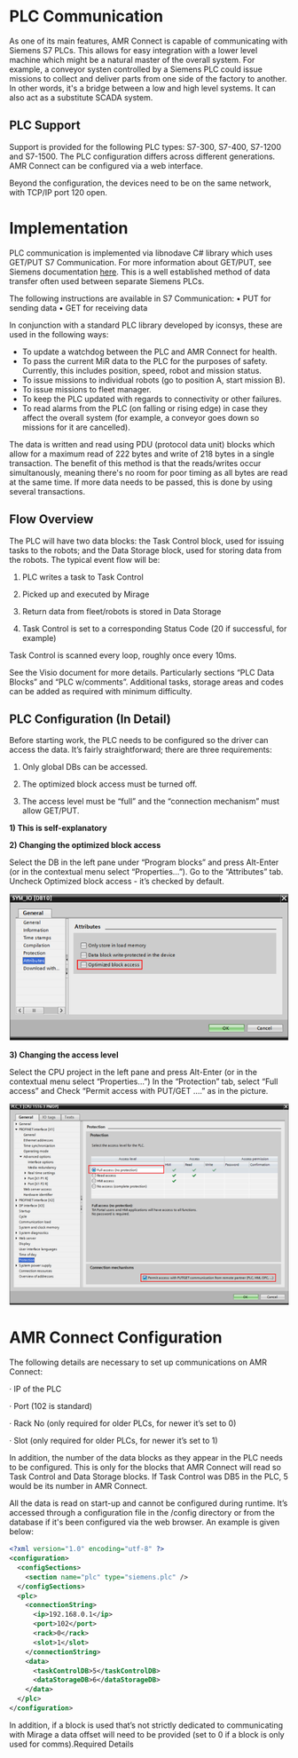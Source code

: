 # PLC Communication

As one of its main features, AMR Connect is capable of communicating with Siemens S7 PLCs. This allows for easy integration with a lower level machine which might be a natural master of the overall system. For example, a conveyor systen controlled by a Siemens PLC could issue missions to collect and deliver parts from one side of the factory to another. In other words, it's a bridge between a low and high level systems. It can also act as a substitute SCADA system.

## PLC Support

Support is provided for the following PLC types: S7-300, S7-400, S7-1200 and S7-1500. The PLC configuration differs across different generations. AMR Connect can be configured via a web interface.

Beyond the configuration, the devices need to be on the same network, with TCP/IP port 120 open.

# Implementation

PLC communication is implemented via libnodave C# library which uses GET/PUT S7 Communication. For more information about GET/PUT, see Siemens documentation [here](https://cache.industry.siemens.com/dl/files/115/82212115/att_108330/v2/82212115_s7_communication_s7-1500_en.pdf). This is a well established method of data transfer often used between separate Siemens PLCs. 

The following instructions are available in S7 Communication:
• PUT for sending data
• GET for receiving data

In conjunction with a standard PLC library developed by iconsys, these are used in the following ways:
- To update a watchdog between the PLC and AMR Connect for health.
- To pass the current MiR data to the PLC for the purposes of safety. Currently, this includes position, speed, robot and mission status.
- To issue missions to individual robots (go to position A, start mission B).
- To issue missions to fleet manager.
- To keep the PLC updated with regards to connectivity or other failures.
- To read alarms from the PLC (on falling or rising edge) in case they affect the overall system (for example, a conveyor goes down so missions for it are cancelled). 

The data is written and read using PDU (protocol data unit) blocks which allow for a maximum read of 222 bytes and write of 218 bytes in a single transaction. The benefit of this method is that the reads/writes occur simultanously, meaning there's no room for poor timing as all bytes are read at the same time. If more data needs to be passed, this is done by using several transactions.

## Flow Overview

The PLC will have two data blocks: the Task Control block, used for issuing tasks to the robots; and the Data Storage block, used for storing data from the robots. The typical event flow will be:

1. PLC writes a task to Task Control

2. Picked up and executed by Mirage

3. Return data from fleet/robots is stored in Data Storage

4. Task Control is set to a corresponding Status Code (20 if successful, for example)

Task Control is scanned every loop, roughly once every 10ms.

See the Visio document for more details. Particularly sections “PLC Data Blocks” and “PLC w/comments”. Additional tasks, storage areas and codes can be added as required with minimum difficulty.

## PLC Configuration (In Detail)

Before starting work, the PLC needs to be configured so the driver can access the data. It’s fairly straightforward; there are three requirements:

1. Only global DBs can be accessed.

2. The optimized block access must be turned off.

3. The access level must be “full” and the “connection mechanism” must allow GET/PUT.

**1) This is self-explanatory**

**2) Changing the optimized block access**

Select the DB in the left pane under “Program blocks” and press Alt-Enter (or in the contextual menu select “Properties…”).
Go to the “Attributes” tab.
Uncheck Optimized block access - it’s checked by default.

![alt text](https://github.com/mp-iconsys/Mirage/blob/master/docs/Optimized%20Block%20Access.png "Optimized Block Access")

**3) Changing the access level**

Select the CPU project in the left pane and press Alt-Enter (or in the contextual menu select “Properties…”)
In the “Protection” tab, select “Full access” and Check “Permit access with PUT/GET ….” as in the picture.

![alt text](https://github.com/mp-iconsys/Mirage/blob/master/docs/Full%20Accesspng.png "Full Access")



# AMR Connect Configuration

The following details are necessary to set up communications on AMR Connect:

· IP of the PLC

· Port (102 is standard)

· Rack No (only required for older PLCs, for newer it’s set to 0)

· Slot (only required for older PLCs, for newer it’s set to 1)

In addition, the number of the data blocks as they appear in the PLC needs to be configured. This is only for the blocks that AMR Connect will read so Task Control and Data Storage blocks. If Task Control was DB5 in the PLC, 5 would be its number in AMR Connect.

All the data is read on start-up and cannot be configured during runtime. It’s accessed through a configuration file in the /config directory or from the database if it's been configured via the web browser. An example is given below:
```xml
<?xml version="1.0" encoding="utf-8" ?>
<configuration>
  <configSections>
    <section name="plc" type="siemens.plc" />
  </configSections>
  <plc>
    <connectionString>
      <ip>192.168.0.1</ip>
      <port>102</port>
      <rack>0</rack>
      <slot>1</slot>
    </connectionString>
    <data>
      <taskControlDB>5</taskControlDB>
      <dataStorageDB>6</dataStorageDB>
    </data>
  </plc>
</configuration>
```

In addition, if a block is used that’s not strictly dedicated to communicating with Mirage a data offset will need to be provided (set to 0 if a block is only used for comms).Required Details
